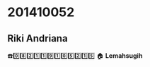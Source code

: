 # 201410052
## Riki Andriana
:phone::zero::eight::two::one::one::nine::one::zero::five::two::one::five:
:house: **Lemahsugih**
